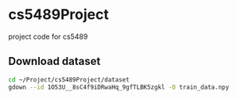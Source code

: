 # cs5489Project
project code for cs5489


## Download dataset
```bash
cd ~/Project/cs5489Project/dataset
gdown --id 1O53U__8sC4f9iDRwaHq_9gfTLBK5zgkl -O train_data.npy
```